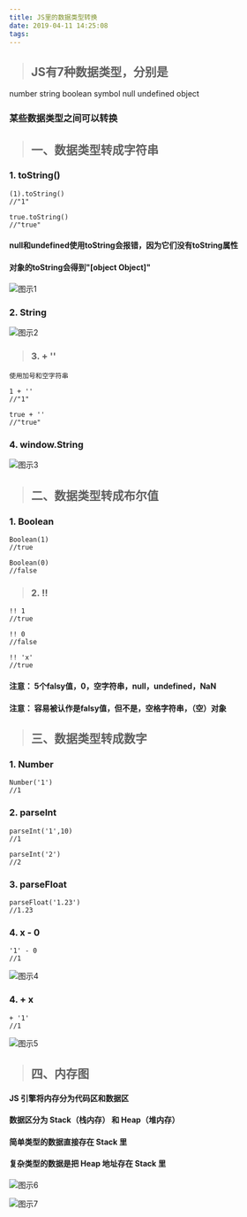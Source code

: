 ```yaml
---
title: JS里的数据类型转换
date: 2019-04-11 14:25:08
tags:
---
```


>## JS有7种数据类型，分别是
number string boolean symbol null undefined object

### 某些数据类型之间可以转换

>## 一、数据类型转成字符串
### 1. toString()
```
(1).toString()
//"1"
```


```
true.toString()
//"true"
```


#### null和undefined使用toString会报错，因为它们没有toString属性
#### 对象的toString会得到"[object Object]"

![图示1](JS里的数据类型转换/toString.png)


### 2. String
![图示2](JS里的数据类型转换/String.png)

>### 3. + ''
    使用加号和空字符串

```
1 + ''
//"1"
```


```
true + ''
//"true"
```


### 4. window.String
![图示3](JS里的数据类型转换/window.String.png)


>## 二、数据类型转成布尔值
### 1. Boolean
```
Boolean(1)
//true
```


```
Boolean(0)
//false
```


>### 2. !!
```
!! 1
//true
```


```
!! 0
//false
```


```
!! 'x'
//true 
```

    
#### 注意： 5个falsy值，0，空字符串，null，undefined，NaN
#### 注意： 容易被认作是falsy值，但不是，空格字符串，（空）对象


>## 三、数据类型转成数字
### 1. Number
```
Number('1')
//1
```


### 2. parseInt
```
parseInt('1',10)
//1
```


```
parseInt('2')
//2
```


### 3. parseFloat
```
parseFloat('1.23')
//1.23
```


### 4. x - 0
```
'1' - 0
//1
```

![图示4](JS里的数据类型转换/-0.png)


### 4. + x
```
+ '1'
//1
```

![图示5](JS里的数据类型转换/+.png)


>## 四、内存图

#### JS 引擎将内存分为代码区和数据区

#### 数据区分为 Stack（栈内存） 和 Heap（堆内存）

#### 简单类型的数据直接存在 Stack 里

#### 复杂类型的数据是把 Heap 地址存在 Stack 里

![图示6](JS里的数据类型转换/内存图.jpg)


![图示7](JS里的数据类型转换/垃圾回收及深拷贝浅拷贝.jpg)